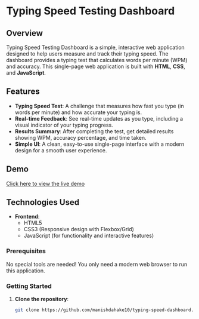 # Typing Speed Testing Dashboard

## Overview
Typing Speed Testing Dashboard is a simple, interactive web application designed to help users measure and track their typing speed. The dashboard provides a typing test that calculates words per minute (WPM) and accuracy. This single-page web application is built with **HTML**, **CSS**, and **JavaScript**.

## Features
- **Typing Speed Test**: A challenge that measures how fast you type (in words per minute) and how accurate your typing is.
- **Real-time Feedback**: See real-time updates as you type, including a visual indicator of your typing progress.
- **Results Summary**: After completing the test, get detailed results showing WPM, accuracy percentage, and time taken.
- **Simple UI**: A clean, easy-to-use single-page interface with a modern design for a smooth user experience.

## Demo
[Click here to view the live demo](https://typspeedtest.netlify.app/)

## Technologies Used
- **Frontend**:
  - HTML5
  - CSS3 (Responsive design with Flexbox/Grid)
  - JavaScript (for functionality and interactive features)

### Prerequisites
No special tools are needed! You only need a modern web browser to run this application.

### Getting Started
1. **Clone the repository**:
   ```bash
   git clone https://github.com/manishdahake10/typing-speed-dashboard.git
